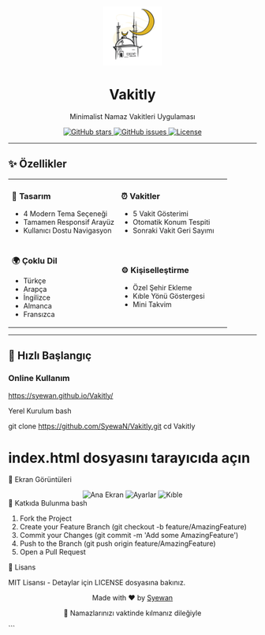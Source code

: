 <p align="center">
  <img src="icon.png" width="120" alt="Vakitly Logo">
  <h1 align="center">Vakitly</h1>
  <p align="center">Minimalist Namaz Vakitleri Uygulaması</p>
  
  <p align="center">
    <a href="https://github.com/SyewaN/Vakitly/stargazers">
      <img src="https://img.shields.io/github/stars/SyewaN/Vakitly?style=for-the-badge&color=4CAF50" alt="GitHub stars">
    </a>
    <a href="https://github.com/SyewaN/Vakitly/issues">
      <img src="https://img.shields.io/github/issues/SyewaN/Vakitly?style=for-the-badge&color=2196F3" alt="GitHub issues">
    </a>
    <a href="https://github.com/SyewaN/Vakitly/blob/main/LICENSE">
      <img src="https://img.shields.io/github/license/SyewaN/Vakitly?style=for-the-badge&color=FF5722" alt="License">
    </a>
  </p>
</p>

---

## ✨ Özellikler

<div align="center">
  <table>
    <tr>
      <td width="50%">
        <h3>🎨 Tasarım</h3>
        <ul>
          <li>4 Modern Tema Seçeneği</li>
          <li>Tamamen Responsif Arayüz</li>
          <li>Kullanıcı Dostu Navigasyon</li>
        </ul>
      </td>
      <td width="50%">
        <h3>⏰ Vakitler</h3>
        <ul>
          <li>5 Vakit Gösterimi</li>
          <li>Otomatik Konum Tespiti</li>
          <li>Sonraki Vakit Geri Sayımı</li>
        </ul>
      </td>
    </tr>
    <tr>
      <td>
        <h3>🌍 Çoklu Dil</h3>
        <ul>
          <li>Türkçe</li>
          <li>Arapça</li>
          <li>İngilizce</li>
          <li>Almanca</li>
          <li>Fransızca</li>
        </ul>
      </td>
      <td>
        <h3>⚙️ Kişiselleştirme</h3>
        <ul>
          <li>Özel Şehir Ekleme</li>
          <li>Kıble Yönü Göstergesi</li>
          <li>Mini Takvim</li>
        </ul>
      </td>
    </tr>
  </table>
</div>

---

## 🚀 Hızlı Başlangıç

### Online Kullanım
https://syewan.github.io/Vakitly/

Yerel Kurulum
bash

git clone https://github.com/SyewaN/Vakitly.git
cd Vakitly
# index.html dosyasını tarayıcıda açın

📸 Ekran Görüntüleri
<div align="center"> <img src="ss1.jpg" width="30%" alt="Ana Ekran"> <img src="ss2.jpg" width="30%" alt="Ayarlar"> <img src="ss3.jpg" width="30%" alt="Kıble"> </div>
🤝 Katkıda Bulunma
bash

1. Fork the Project
2. Create your Feature Branch (git checkout -b feature/AmazingFeature)
3. Commit your Changes (git commit -m 'Add some AmazingFeature')
4. Push to the Branch (git push origin feature/AmazingFeature)
5. Open a Pull Request

📜 Lisans

MIT Lisansı - Detaylar için LICENSE dosyasına bakınız.
<div align="center"> <p>Made with ❤️ by <a href="https://github.com/SyewaN">Syewan</a></p> <p>🕌 Namazlarınızı vaktinde kılmanız dileğiyle</p> </div> ```
